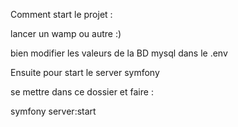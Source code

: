 Comment start le projet :

lancer un wamp ou autre :)

bien modifier les valeurs de la BD mysql dans le .env

Ensuite pour start le server symfony

se mettre dans ce dossier et faire :

symfony server:start

